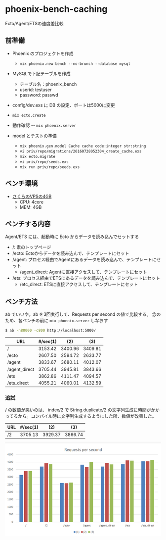 # phoenix-bench-caching
Ecto/Agent/ETSの速度差比較

## 前準備

- Phoenix のプロジェクトを作成
  - `mix phoenix.new bench --no-brunch --database mysql`

- MySQLで下記テーブルを作成
  - テーブル名：phoenix_bench
  - userid: testuser
  - password: passwd

- config/dev.exs に DB の設定、ポートは5000に変更
- `mix ecto.create`
- 動作確認
-- `mix phoenix.server`

- model とテストの準備
  - `mix phoenix.gen.model Cache cache code:integer str:string`
  - `vi priv/repo/migrations/20160728052304_create_cache.exs`
  - `mix ecto.migrate`
  - `vi priv/repo/seeds.exs`
  - `mix run priv/repo/seeds.exs`

## ベンチ環境
- [さくらのVPSの4GB](http://vps.sakura.ad.jp/specification/)
  - CPU: 4core
  - MEM: 4GB

## ベンチする内容

Agent/ETS には、起動時に Ecto からデータを読み込んでセットする

- /: 素のトップページ
- /ecto: Ectoからデータを読み込んで、テンプレートにセット
- /agent: プロセス経由でAgentにあるデータを読み込んで、テンプレートにセット
  - /agent_direct: Agentに直接アクセスして、テンプレートにセット
- /ets: プロセス経由でETSにあるデータを読み込んで、テンプレートにセット
  - /etc_direct: ETSに直接アクセスして、テンプレートにセット


## ベンチ方法
ab でいいや。ab を3回実行して、Requests per second の値で比較する。
念のため、各ベンチの前に `mix phoenix.server` しなおす

```bash
$ ab -n80000 -c800 http://localhost:5000/
```

URL | #/sec(1) | (2) | (3)
--- | --- | --- | ---
/ | 3153.42 | 3400.96 | 3409.81
/ecto | 2607.50 | 2594.72 | 2633.77
/agent | 3833.67 | 3680.11 | 4012.07
/agent_direct | 3705.44 | 3945.81 | 3843.66
/ets | 3862.86 | 4111.47 | 4094.57
/ets_direct | 4055.21 | 4060.01 | 4132.59


### 追試

/ の数値が悪いのは、 index/2 で String.duplicate/2 の文字列生成に時間がかかってるから。コンパイル時に文字列生成するようにした所、数値が改善した。


URL | #/sec(1) | (2) | (3)
--- | --- | --- | ---
/2 | 3705.13 | 3929.37 | 3866.74


![ベンチ結果](img/bench.png)
